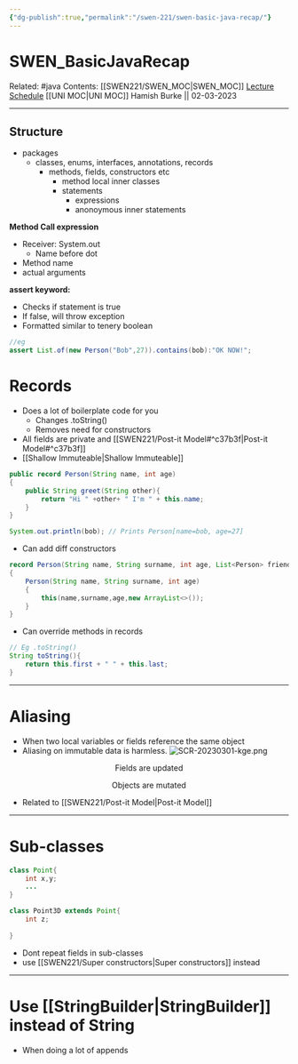 ```yaml
---
{"dg-publish":true,"permalink":"/swen-221/swen-basic-java-recap/"}
---
```



# SWEN_BasicJavaRecap

Related: #java 
Contents: [[SWEN221/SWEN_MOC\|SWEN_MOC]]
[Lecture Schedule](https://ecs.wgtn.ac.nz/Courses/SWEN221_2023T1/LectureSchedule)
[[UNI MOC\|UNI MOC]]
Hamish Burke || 02-03-2023
***

## Structure

- packages
	- classes, enums, interfaces, annotations, records
		- methods, fields, constructors etc
			- method local inner classes
			- statements
				- expressions
				- anonoymous inner statements



**Method Call expression**
- Receiver: System.out
	- Name before dot
- Method name
- actual arguments

**assert keyword:**
- Checks if statement is true
- If false, will throw exception
- Formatted similar to tenery boolean

```java
//eg
assert List.of(new Person("Bob",27)).contains(bob):"OK NOW!";
```

# Records

- Does a lot of boilerplate code for you
	- Changes .toString()
	- Removes need for constructors
- All fields are private and [[SWEN221/Post-it Model#^c37b3f\|Post-it Model#^c37b3f]]
- [[Shallow Immuteable\|Shallow Immuteable]]

```java
public record Person(String name, int age) 
{
	public String greet(String other){
		return "Hi " +other+ " I'm " + this.name;
	}
}

System.out.println(bob); // Prints Person[name=bob, age=27]
```

- Can add diff constructors

```java
record Person(String name, String surname, int age, List<Person> friends)
{
	Person(String name, String surname, int age)
	{
		this(name,surname,age,new ArrayList<>());	
	}
}
```

- Can override methods in records

```java
// Eg .toString()
String toString(){
	return this.first + " " + this.last;
}
```

***

# Aliasing

- When two local variables or fields reference the same object
- Aliasing on immutable data is harmless.
![SCR-20230301-kge.png](/img/user/SCR-20230301-kge.png)


<p align="center">
Fields are updated
</p>
<p align="center">
Objects are mutated
</p>


- Related to [[SWEN221/Post-it Model\|Post-it Model]]


***

# Sub-classes

```java
class Point{
	int x,y;
	...
}

class Point3D extends Point{
	int z;
	
}

```

- Dont repeat fields in sub-classes
- use [[SWEN221/Super constructors\|Super constructors]] instead

***

# Use [[StringBuilder\|StringBuilder]] instead of String

- When doing a lot of appends

